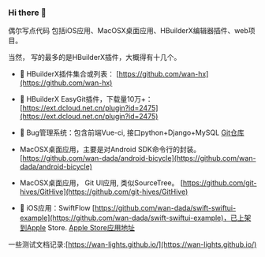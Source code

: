 ### Hi there 👋

<!--
**wan-dada/wan-dada** is a ✨ _special_ ✨ repository because its `README.md` (this file) appears on your GitHub profile.

Here are some ideas to get you started:

- 🔭 I’m currently working on ...
- 🌱 I’m currently learning ...
- 👯 I’m looking to collaborate on ...
- 🤔 I’m looking for help with ...
- 💬 Ask me about ...
- 📫 How to reach me: ...
- 😄 Pronouns: ...
- ⚡ Fun fact: ...
-->

偶尔写点代码 包括iOS应用、MacOSX桌面应用、HBuilderX编辑器插件、web项目。

当然， 写的最多的是HBuilderX插件，大概得有十几个。

- 🌱 HBuilderX插件集合或列表： [https://github.com/wan-hx](https://github.com/wan-hx)
- 🌱 HBuilderX EasyGit插件，下载量10万+： [https://ext.dcloud.net.cn/plugin?id=2475](https://ext.dcloud.net.cn/plugin?id=2475)
- 🌱 Bug管理系统：包含前端Vue-ci, 接口python+Django+MySQL [Git仓库](https://github.com/HereDesk)

- MacOSX桌面应用，主要是对Android SDK命令行的封装。[https://github.com/wan-dada/android-bicycle](https://github.com/wan-dada/android-bicycle)
- MacOSX桌面应用， Git UI应用, 类似SourceTree。 [https://github.com/git-hives/GitHive](https://github.com/git-hives/GitHive)

-  iOS应用：SwiftFlow [https://github.com/wan-dada/swift-swiftui-example](https://github.com/wan-dada/swift-swiftui-example)，已上架到Apple Store. [Apple Store应用地址](https://apps.apple.com/cn/app/swiftflow/id1643821819)

一些测试文档记录:[https://wan-lights.github.io/](https://wan-lights.github.io/)
